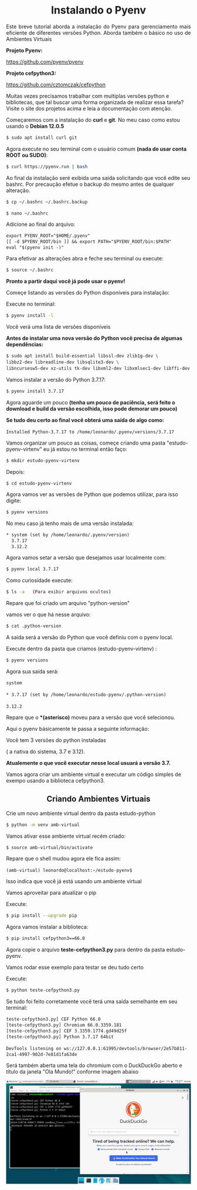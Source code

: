 <h1 align=center>Instalando o Pyenv</h1>

<p align="justify">Este breve tutorial aborda a instalação do Pyenv para gerenciamento 
mais eficiente de diferentes versões Python. Aborda também o básico no uso de Ambientes Virtuais</p>

<b>Projeto Pyenv:</b>

https://github.com/pyenv/pyenv

<b>Projeto cefpython3:</b>

https://github.com/cztomczak/cefpython

Muitas vezes precisamos trabalhar com multiplas versões python e bibliotecas, que tal buscar
uma forma organizada de realizar essa tarefa?
Visite o site dos projetos acima e leia a documentação com atenção.

Começaremos com a instalação do <b>curl</b> e <b>git</b>. No meu caso como estou usando o <b>Debian 12.0.5</b> 

```bash
$ sudo apt install curl git
```

Agora execute no seu terminal com o usuário comum <b>(nada de usar conta ROOT ou SUDO)</b>:

```bash
$ curl https://pyenv.run | bash
```

Ao final da instalação seré exibida uma saída solicitando que você edite seu bashrc.
Por precaução efetue o backup do mesmo antes de qualquer alteração.

```bash
$ cp ~/.bashrc ~/.bashrc.backup
```

```bash
$ nano ~/.bashrc
```

Adicione ao final do arquivo:
```
export PYENV_ROOT="$HOME/.pyenv"
[[ -d $PYENV_ROOT/bin ]] && export PATH="$PYENV_ROOT/bin:$PATH"
eval "$(pyenv init -)"
```
Para efetivar as alterações abra e feche seu terminal ou execute:

```bash
$ source ~/.bashrc
```

<b>Pronto a partir daqui você já pode usar o pyenv!</b>

Começe listando as versões do Python disponíveis para instalação:

Execute no terminal:

```bash
$ pyenv install -l
```

Você verá uma lista de versões disponíveis

<b>Antes de instalar uma nova versão do Python você precisa de algumas dependências:</b>

```bash
$ sudo apt install build-essential libssl-dev zlib1g-dev \
libbz2-dev libreadline-dev libsqlite3-dev \
libncursesw5-dev xz-utils tk-dev libxml2-dev libxmlsec1-dev libffi-dev liblzma-dev
```

Vamos instalar a versão do Python 3.7.17:

```bash
$ pyenv install 3.7.17
```

Agora aguarde um pouco <b>(tenha um pouco de paciência, será feito o download e build da versão escolhida, isso pode demorar um pouco)</b>

<b>Se tudo deu certo ao final você obterá uma saída de algo como:</b>

``
Installed Python-3.7.17 to /home/leonardo/.pyenv/versions/3.7.17
``

Vamos organizar um pouco as coisas, começe criando uma pasta "estudo-pyenv-virtenv"
eu já estou no terminal então faço:

```bash
$ mkdir estudo-pyenv-virtenv
```

Depois:

```bash
$ cd estudo-pyenv-virtenv
```

Agora vamos ver as versões de Python que podemos utilizar, para isso digite:

```bash
$ pyenv versions
```

No meu caso já tenho mais de uma versão instalada:

```
* system (set by /home/leonardo/.pyenv/version) 
  3.7.17
  3.12.2
```

Agora vamos setar a versão que desejamos usar localmente com:

```bash
$ pyenv local 3.7.17
```

Como curiosidade execute:

```bash
$ ls -a   (Para exibir arquivos ocultos)
```
Repare que foi criado um arquivo "python-version"

vamos ver o que há nesse arquivo:

```bash
$ cat .python-version
```

A saída será a versão do Python que você definiu com o pyenv local.

Execute dentro da pasta que criamos (estudo-pyenv-virtenv) :

```bash
$ pyenv versions
```

Agora sua saída será:

```
system
  
* 3.7.17 (set by /home/leonardo/estudo-pyenv/.python-version)
  
3.12.2
``` 

Repare que o <b>*(asterisco)</b> moveu para a versão que você selecionou.

Aqui o pyenv básicamente te passa a seguinte informação:

Você tem 3 versões do python instaladas<p> 
( a nativa do sistema, 3.7 e 3.12).<p>
<b>Atualemente o que você executar nesse local usuará a versão 3.7.</b>

Vamos agora criar um ambiente virtual e executar um código simples de exempo usando a biblioteca
cefpython3.

<h2 align=center>Criando Ambientes Virtuais</h2>

Crie um novo ambiente virtual dentro da pasta estudo-python

```bash
$ python -m venv amb-virtual
```

Vamos ativar esse ambiente virtual recém criado:

```bash
$ source amb-virtual/bin/activate
```

Repare que o shell mudou agora ele fica assim:

``(amb-virtual) leonardo@localhost:~/estudo-pyenv$``

Isso indica que você já está usando um ambiente virtual

Vamos aproveitar para atualizar o pip

Execute:

```bash
$ pip install --upgrade pip
```

Agora vamos instalar a biblioteca:

```bash
$ pip install cefpython3==66.0
```

Agora copie o arquivo <b>teste-cefpython3.py</b> para dentro da pasta estudo-pyenv.

Vamos rodar esse exemplo para testar se deu tudo certo

Execute:

```bash
$ python teste-cefpython3.py
```

Se tudo foi feito corretamente você terá uma saída semelhante em seu terminal:

```
teste-cefpython3.py] CEF Python 66.0
[teste-cefpython3.py] Chromium 66.0.3359.181
[teste-cefpython3.py] CEF 3.3359.1774.gd49d25f
[teste-cefpython3.py] Python 3.7.17 64bit

DevTools listening on ws://127.0.0.1:61995/devtools/browser/2e57b811-2ca1-4997-902d-7e81d1fa63de
```
Será também aberta uma tela do chromium com o DuckDuckGo aberto e título da janela "Ola Mundo!" conforme imagem abaixo

![Tela cefpython3](/tela_cefpython3.png)
